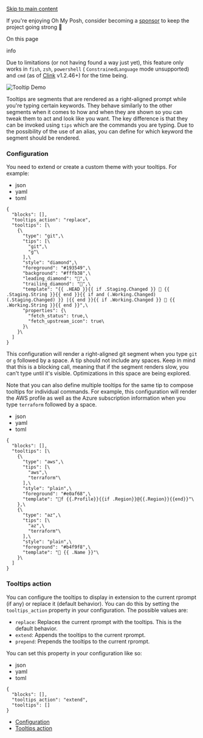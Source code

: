 [Skip to main content](https://ohmyposh.dev/docs/configuration/tooltips#__docusaurus_skipToContent_fallback)

If you're enjoying Oh My Posh, consider becoming a [sponsor](https://github.com/sponsors/JanDeDobbeleer) to keep the project going strong 💪

On this page

info

Due to limitations (or not having found a way just yet), this feature only works in `fish`, `zsh`, `powershell`
( `ConstrainedLanguage` mode unsupported) and `cmd` (as of [Clink](https://chrisant996.github.io/clink/) v1.2.46+) for the time being.

![Tooltip Demo](https://ohmyposh.dev/assets/images/posh-tooltip-73878e2d55b2b69db282c65ab10cc147.gif)

Tooltips are segments that are rendered as a right-aligned prompt while you're typing certain keywords.
They behave similarly to the other segments when it comes to how and when they are shown so you can tweak
them to act and look like you want. The key difference is that they can be invoked using `tips` which are the
commands you are typing. Due to the possibility of the use of an alias, you can define for which keyword
the segment should be rendered.

### Configuration [​](https://ohmyposh.dev/docs/configuration/tooltips\#configuration "Direct link to Configuration")

You need to extend or create a custom theme with your tooltips. For example:

- json
- yaml
- toml

```codeBlockLines_e6Vv
{
  "blocks": [],
  "tooltips_action": "replace",
  "tooltips": [\
    {\
      "type": "git",\
      "tips": [\
        "git",\
        "g"\
      ],\
      "style": "diamond",\
      "foreground": "#193549",\
      "background": "#fffb38",\
      "leading_diamond": "",\
      "trailing_diamond": "",\
      "template": "{{ .HEAD }}{{ if .Staging.Changed }}  {{ .Staging.String }}{{ end }}{{ if and (.Working.Changed) (.Staging.Changed) }} |{{ end }}{{ if .Working.Changed }}  {{ .Working.String }}{{ end }}",\
      "properties": {\
        "fetch_status": true,\
        "fetch_upstream_icon": true\
      }\
    }\
  ]
}

```

This configuration will render a right-aligned git segment when you type `git` or `g` followed by a space.
A tip should not include any spaces. Keep in mind that this is a blocking call, meaning that if the segment renders slow,
you can't type until it's visible. Optimizations in this space are being explored.

Note that you can also define multiple tooltips for the same tip to compose tooltips for individual commands. For example,
this configuration will render the AWS profile as well as the Azure subscription information when you type `terraform`
followed by a space.

- json
- yaml
- toml

```codeBlockLines_e6Vv
{
  "blocks": [],
  "tooltips": [\
    {\
      "type": "aws",\
      "tips": [\
        "aws",\
        "terraform"\
      ],\
      "style": "plain",\
      "foreground": "#e0af68",\
      "template": "f {{.Profile}}{{if .Region}}@{{.Region}}{{end}}"\
    },\
    {\
      "type": "az",\
      "tips": [\
        "az",\
        "terraform"\
      ],\
      "style": "plain",\
      "foreground": "#b4f9f8",\
      "template": " {{ .Name }}"\
    }\
  ]
}

```

### Tooltips action [​](https://ohmyposh.dev/docs/configuration/tooltips\#tooltips-action "Direct link to Tooltips action")

You can configure the tooltips to display in extension to the current rprompt (if any) or replace it (default behavior).
You can do this by setting the `tooltips_action` property in your configuration. The possible values are:

- `replace`: Replaces the current rprompt with the tooltips. This is the default behavior.
- `extend`: Appends the tooltips to the current rprompt.
- `prepend`: Prepends the tooltips to the current rprompt.

You can set this property in your configuration like so:

- json
- yaml
- toml

```codeBlockLines_e6Vv
{
  "blocks": [],
  "tooltips_action": "extend",
  "tooltips": []
}

```

- [Configuration](https://ohmyposh.dev/docs/configuration/tooltips#configuration)
- [Tooltips action](https://ohmyposh.dev/docs/configuration/tooltips#tooltips-action)